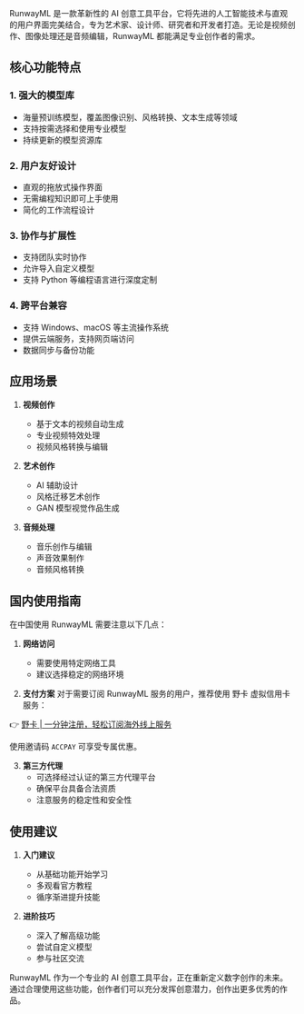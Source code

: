 RunwayML 是一款革新性的 AI 创意工具平台，它将先进的人工智能技术与直观的用户界面完美结合，专为艺术家、设计师、研究者和开发者打造。无论是视频创作、图像处理还是音频编辑，RunwayML 都能满足专业创作者的需求。

## **核心功能特点**

### **1. 强大的模型库**
- 海量预训练模型，覆盖图像识别、风格转换、文本生成等领域
- 支持按需选择和使用专业模型
- 持续更新的模型资源库

### **2. 用户友好设计**
- 直观的拖放式操作界面
- 无需编程知识即可上手使用
- 简化的工作流程设计

### **3. 协作与扩展性**
- 支持团队实时协作
- 允许导入自定义模型
- 支持 Python 等编程语言进行深度定制

### **4. 跨平台兼容**
- 支持 Windows、macOS 等主流操作系统
- 提供云端服务，支持网页端访问
- 数据同步与备份功能

## **应用场景**

1. **视频创作**
   - 基于文本的视频自动生成
   - 专业视频特效处理
   - 视频风格转换与编辑

2. **艺术创作**
   - AI 辅助设计
   - 风格迁移艺术创作
   - GAN 模型视觉作品生成

3. **音频处理**
   - 音乐创作与编辑
   - 声音效果制作
   - 音频风格转换

## **国内使用指南**

在中国使用 RunwayML 需要注意以下几点：

1. **网络访问**
   - 需要使用特定网络工具
   - 建议选择稳定的网络环境

2. **支付方案**
   对于需要订阅 RunwayML 服务的用户，推荐使用 野卡 虚拟信用卡服务：

👉 [野卡 | 一分钟注册，轻松订阅海外线上服务](https://bit.ly/bewildcard)

使用邀请码 `ACCPAY` 可享受专属优惠。

3. **第三方代理**
   - 可选择经过认证的第三方代理平台
   - 确保平台具备合法资质
   - 注意服务的稳定性和安全性

## **使用建议**

1. **入门建议**
   - 从基础功能开始学习
   - 多观看官方教程
   - 循序渐进提升技能

2. **进阶技巧**
   - 深入了解高级功能
   - 尝试自定义模型
   - 参与社区交流

RunwayML 作为一个专业的 AI 创意工具平台，正在重新定义数字创作的未来。通过合理使用这些功能，创作者们可以充分发挥创意潜力，创作出更多优秀的作品。
